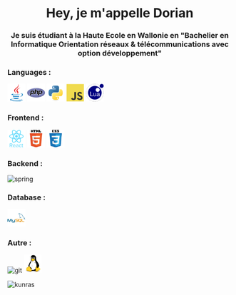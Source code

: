 <h1 align="center">Hey, je m'appelle Dorian</h1>
<h3 align="center">Je suis étudiant à la Haute Ecole en Wallonie en "Bachelier en Informatique Orientation réseaux & télécommunications avec option développement"</h3>

<h3 align="left">Languages :</h3>
<p align="left">
        <img src="https://raw.githubusercontent.com/devicons/devicon/master/icons/java/java-original.svg" alt="java" width="40" height="40"/>
        <img src="https://raw.githubusercontent.com/devicons/devicon/master/icons/php/php-original.svg" alt="php" width="40" height="40"/>
        <img src="https://raw.githubusercontent.com/devicons/devicon/master/icons/python/python-original.svg" alt="python" width="40" height="40"/>
        <img src="https://raw.githubusercontent.com/devicons/devicon/master/icons/javascript/javascript-original.svg" alt="javascript" width="40" height="40"/>
        <img src="https://raw.githubusercontent.com/devicons/devicon/master/icons/lua/lua-original.svg" alt="lua" width="40" height="40"/>
</p>
<h3 align="left">Frontend : </h3>
    <p align="left">
        <img src="https://raw.githubusercontent.com/devicons/devicon/master/icons/react/react-original-wordmark.svg" alt="react" width="40" height="40"/>
        <img src="https://raw.githubusercontent.com/devicons/devicon/master/icons/html5/html5-original-wordmark.svg" alt="html5" width="40" height="40"/>
        <img src="https://raw.githubusercontent.com/devicons/devicon/master/icons/css3/css3-original-wordmark.svg" alt="css3" width="40" height="40"/>
    </p>
<h3 align="left">Backend : </h3>
    <p align="left">
        <img src="https://www.vectorlogo.zone/logos/springio/springio-icon.svg" alt="spring" width="40" height="40"/>
    </p>
<h3 align="left">Database : </h3>
    <p align="left">
        <img src="https://raw.githubusercontent.com/devicons/devicon/master/icons/mysql/mysql-original-wordmark.svg" alt="mysql" width="40" height="40"/>
    </p>
<h3 align="left"> Autre : </h3>
    <p align="left">
        <img src="https://www.vectorlogo.zone/logos/git-scm/git-scm-icon.svg" alt="git" width="40" height="40"/>
        <img src="https://raw.githubusercontent.com/devicons/devicon/master/icons/linux/linux-original.svg" alt="linux" width="40" height="40"/>
    </p>

<p>
    <img align="center" src="https://github-stats-q93p.vercel.app/api/top-langs/?username=kunras" alt="kunras" />
</p>
